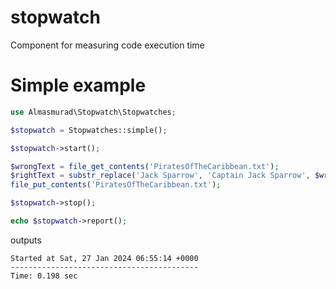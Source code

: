 # stopwatch
Component for measuring code execution time


# Simple example

```php
use Almasmurad\Stopwatch\Stopwatches;

$stopwatch = Stopwatches::simple();

$stopwatch->start();

$wrongText = file_get_contents('PiratesOfTheCaribbean.txt');
$rightText = substr_replace('Jack Sparrow', 'Captain Jack Sparrow', $wrongText);
file_put_contents('PiratesOfTheCaribbean.txt');

$stopwatch->stop();

echo $stopwatch->report();

```

outputs

```
Started at Sat, 27 Jan 2024 06:55:14 +0000
------------------------------------------
Time: 0.198 sec

```
